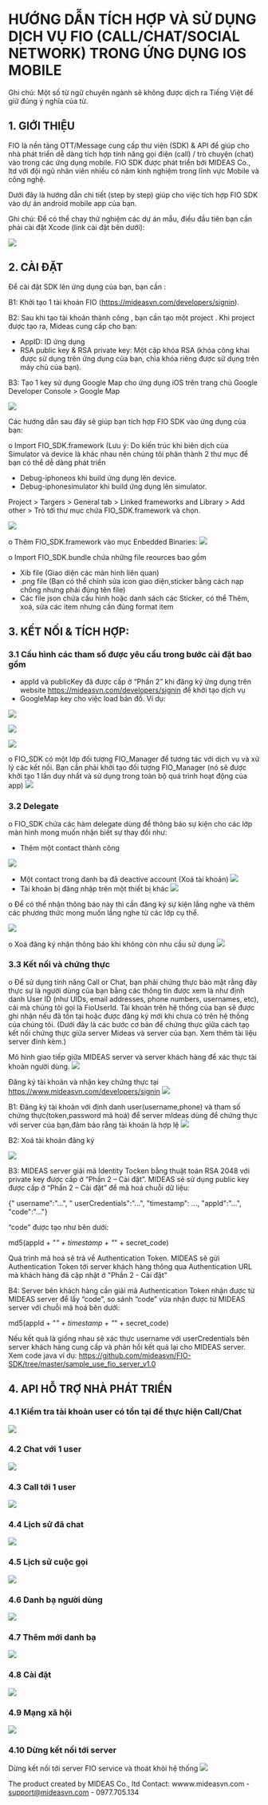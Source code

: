 # HƯỚNG DẪN TÍCH HỢP VÀ SỬ DỤNG DỊCH VỤ FIO (CALL/CHAT/SOCIAL NETWORK) TRONG ỨNG DỤNG IOS MOBILE
Ghi chú: Một số từ ngữ chuyên ngành sẽ không được dịch ra Tiếng Việt để giữ đúng ý nghĩa của từ.

## 1.	GIỚI THIỆU
FIO là nền tảng OTT/Message cung cấp thư viện (SDK) & API để giúp cho nhà phát triển dễ dàng tích hợp tính năng gọi điện (call) / trò chuyện (chat) vào trong các ứng dụng mobile.
FIO SDK được phát triển bởi MIDEAS Co., ltd với đội ngũ nhân viên nhiều có năm kinh nghiệm trong lĩnh vực Mobile và công nghệ.

Dưới đây là hướng dẫn chi tiết (step by step) giúp cho việc tích hợp FIO SDK vào dự án android mobile app của bạn.

Ghi chú: Để có thể chạy thử nghiệm các dự án mẫu, điều đầu tiên bạn cần phải cài đặt Xcode (link cài đặt bên dưới): 

![](https://s32.postimg.org/fiun82h9x/Screen_Shot_2016_07_29_at_9_25_50_AM.png)

## 2.	CÀI ĐẶT
Để cài đặt SDK lên ứng dụng của bạn, bạn cần :

B1: Khởi tạo 1 tài khoản FIO (https://mideasvn.com/developers/signin). 

B2: Sau khi tạo tài khoản thành công , bạn cần tạo một project . Khi project được tạo ra, Mideas cung cấp cho bạn:
-	AppID: ID ứng dụng
-	RSA public key & RSA private key: Một cặp khóa RSA (khóa công khai được sử dụng trên ứng dụng của bạn, chìa khóa riêng được sử dụng trên máy chủ của bạn).

B3: Tạo 1 key sử dụng Google Map cho ứng dụng iOS trên trang chủ Google Developer Console > Google Map

![](https://s31.postimg.org/d3y839xkr/Untitled.png)

Các hướng dẫn sau đây sẽ giúp bạn tích hợp FIO SDK vào ứng dụng của bạn:

o	Import FIO_SDK.framework (Lưu ý: Do kiến trúc khi biên dịch của Simulator và device là khác nhau nên chúng tôi phân thành 2 thư mục để bạn có thể dễ dàng phát triển 
-	Debug-iphoneos khi build ứng dụng lên device.
-	Debug-iphonesimulator khi build ứng dụng lên simulator.

Project > Targers > General tab > Linked frameworks and Library > Add other > Trỏ tới thư mục chứa FIO_SDK.framework và chọn.

![](https://s31.postimg.org/cm6dqlzzf/Untitled.png)

o	Thêm FIO_SDK.framework vào mục Enbedded Binaries:
![](https://s31.postimg.org/uketj2d17/Untitled.png)

o	Import FIO_SDK.bundle chứa những file reources bao gồm
-	Xib file (Giao diện các màn hình liên quan)
-	.png file (Bạn có thể chỉnh sửa icon giao diện,sticker bằng cách nạp chồng nhưng phải đúng tên file)
-	Các file json chứa cấu hình hoặc danh sách các Sticker, có thể Thêm, xoá, sửa các item nhưng cần đúng format item

## 3.	KẾT NỐI & TÍCH HỢP:
### 3.1	Cấu hình các tham số được yêu cầu trong bước cài đặt bao gồm
-	appId và publicKey đã được cấp ở “Phần 2” khi đăng ký ứng dụng trên website https://mideasvn.com/developers/signin để khởi tạo dịch vụ
-	GoogleMap key cho việc load bản đồ.
Ví dụ:

![](https://s32.postimg.org/4ntydrxtx/Screen_Shot_2016_07_29_at_9_04_03_AM.png)

![](https://s32.postimg.org/vinldvved/Screen_Shot_2016_07_29_at_9_04_18_AM.png)

![](https://s32.postimg.org/xs1f2dm9h/Screen_Shot_2016_07_29_at_9_04_27_AM.png)

o	FIO_SDK có một lớp đối tượng FIO_Manager để tương tác với dịch vụ và xử lý các kết nối. Bạn cần phải khởi tạo đối tượng FIO_Manager (nó sẽ được khởi tạo 1 lần duy nhất và sử dụng trong toàn bộ quá trình hoạt động của app)
![](https://s31.postimg.org/ktlsxui2j/Screen_Shot_2016_07_29_at_9_06_26_AM.png)

### 3.2	Delegate
o	FIO_SDK chứa các hàm delegate dùng để thông báo sự kiện cho các lớp màn hình mong muốn nhận biết sự thay đổi như:
+ Thêm một contact thành công

![](https://s32.postimg.org/63brvhf4l/Screen_Shot_2016_07_29_at_9_07_42_AM.png)
+ Một contact trong danh bạ đã deactive account (Xoá tài khoản)
![](https://s32.postimg.org/b5gj8rs51/Screen_Shot_2016_07_29_at_9_08_39_AM.png)
+ Tài khoản bị đăng nhập trên một thiết bị khác
![](https://s31.postimg.org/69i1p4ptn/Screen_Shot_2016_07_29_at_9_09_25_AM.png)

o	Để có thể nhận thông báo này thì cần đăng ký sự kiện lắng nghe và thêm các phương thức mong muốn lắng nghe từ các lớp cụ thể.

![](https://s31.postimg.org/mhy9ynoe3/Screen_Shot_2016_07_29_at_9_10_00_AM.png)

o	Xoá đăng ký nhận thông báo khi không còn nhu cầu sử dụng
![](https://s32.postimg.org/3z4lby2ol/Screen_Shot_2016_07_29_at_9_10_21_AM.png)

### 3.3	Kết nối và chứng thực
o	Để sử dụng tính năng Call or Chat, bạn phải chứng thực bảo mật rằng đây thực sự là người dùng của bạn bằng các thông tin được xem là như định danh User ID (như UIDs, email addresses, phone numbers, usernames, etc), cái mà chúng tôi gọi là FioUserId. Tài khoản trên hệ thống của bạn sẽ được ghi nhận nếu đã tồn tại hoặc được đăng ký mới khi chưa có trên hệ thống của chúng tôi. (Dưới đây là các bước cơ bản để chứng thực giữa cách tạọ kết nối chứng thực giữa server Mideas và server của bạn. Xem thêm tài liệu server đính kèm.)

Mô hình giao tiếp giữa MIDEAS server và server khách hàng để xác thực tài khoản người dùng.
![](https://s31.postimg.org/jin8gxltn/Untitled.png)

Đăng ký tài khoản và nhận key chứng thực tại https://www.mideasvn.com/developers/signin
![](https://s31.postimg.org/9zt2nd9az/Screen_Shot_2016_07_26_at_2_57_22_PM.png)

B1: Đăng ký tài khoản với định danh user(username,phone) và tham số chứng thực(token,password mã hoá) để server mIdeas dùng để chứng thực với server của bạn,đảm bảo rằng tài khoản là hợp lệ
![](https://s31.postimg.org/hrhp26f6z/Screen_Shot_2016_07_29_at_9_15_48_AM.png)

B2: Xoá tài khoản đăng ký

![](https://s31.postimg.org/gh2f70knf/Screen_Shot_2016_07_29_at_9_16_32_AM.png)

B3: MIDEAS server giải mã Identity Tocken bằng thuật toán RSA 2048 với private key được cấp ở “Phần 2 – Cài đặt”. 
MIDEAS sẽ sử dụng public key được cấp ở “Phần 2 – Cài đặt” để mã hoá chuỗi dữ liệu:

{" username":"...", " userCredentials":"...", "timestamp": ..., "appId":"...", "code":"..."}

“code” được tạo như bên dưới:

md5(appId + "_" + timestamp + "_" + secret_code)

Quá trình mã hoá sẽ trả về Authentication Token. MIDEAS sẽ gửi Authentication Token tới server khách hàng thông qua Authentication URL mà khách hàng đã cập nhật ở "Phần 2 - Cài đặt"

B4: Server bên khách hàng cần giải mã Authentication Token nhận được từ MIDEAS server để lấy “code”, so sánh “code” vừa nhận được từ MIDEAS server với chuỗi mã hoá bên dưới:

md5(appId + "_" + timestamp + "_" + secret_code)

Nếu kết quả là giống nhau sẽ xác thực username với userCredentials bên server khách hàng cung cấp và phản hồi kết quả lại cho MIDEAS server.
Xem code java ví dụ: https://github.com/mideasvn/FIO-SDK/tree/master/sample_use_fio_server_v1.0


## 4.	API HỖ TRỢ NHÀ PHÁT TRIỂN
### 4.1	Kiểm tra tài khoản user có tồn tại để thực hiện Call/Chat
![](https://s31.postimg.org/7wcb7ml3f/Screen_Shot_2016_07_29_at_9_17_40_AM.png)
### 4.2	Chat với 1 user
![](https://s32.postimg.org/cmun467vp/Screen_Shot_2016_07_29_at_9_18_30_AM.png)
### 4.3	Call tới 1 user
![](https://s31.postimg.org/c8xj3xjej/Screen_Shot_2016_07_29_at_9_19_17_AM.png)
### 4.4	Lịch sử đã chat
![](https://s32.postimg.org/cor4sljv9/Screen_Shot_2016_07_29_at_9_19_57_AM.png)
### 4.5	Lịch sử cuộc gọi
![](https://s32.postimg.org/vwitezmo5/Screen_Shot_2016_07_29_at_9_20_25_AM.png)
### 4.6	Danh bạ người dùng
![](https://s31.postimg.org/hlz8kiazv/Screen_Shot_2016_07_29_at_9_21_03_AM.png)
### 4.7	Thêm mới danh bạ
![](https://s31.postimg.org/gdlgt7iuz/Screen_Shot_2016_07_29_at_9_21_30_AM.png)
### 4.8	Cài đặt
![](https://s31.postimg.org/s0l74wdqj/Screen_Shot_2016_07_29_at_9_22_10_AM.png)
### 4.9	Mạng xã hội
![](https://s32.postimg.org/66rx58hlh/Screen_Shot_2016_07_29_at_9_22_44_AM.png)
### 4.10 Dừng kết nối tới server
Dừng kết nối tới server FIO service và thoát khỏi hệ thống
![](https://s32.postimg.org/b11oc8yqd/Screen_Shot_2016_07_29_at_9_24_00_AM.png)

The product created by MIDEAS Co., ltd Contact: wwww.mideasvn.com - support@mideasvn.com - 0977.705.134


